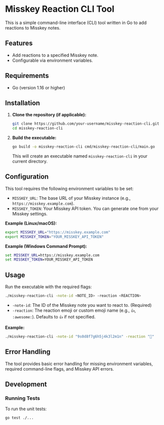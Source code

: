 # Misskey Reaction CLI Tool

This is a simple command-line interface (CLI) tool written in Go to add reactions to Misskey notes.

## Features

- Add reactions to a specified Misskey note.
- Configurable via environment variables.

## Requirements

- Go (version 1.16 or higher)

## Installation

1.  **Clone the repository (if applicable):**

    ```bash
    git clone https://github.com/your-username/misskey-reaction-cli.git
    cd misskey-reaction-cli
    ```

2.  **Build the executable:**

    ```bash
    go build -o misskey-reaction-cli cmd/misskey-reaction-cli/main.go
    ```

    This will create an executable named `misskey-reaction-cli` in your current directory.

## Configuration

This tool requires the following environment variables to be set:

-   `MISSKEY_URL`: The base URL of your Misskey instance (e.g., `https://misskey.example.com`).
-   `MISSKEY_TOKEN`: Your Misskey API token. You can generate one from your Misskey settings.

**Example (Linux/macOS):**

```bash
export MISSKEY_URL="https://misskey.example.com"
export MISSKEY_TOKEN="YOUR_MISSKEY_API_TOKEN"
```

**Example (Windows Command Prompt):**

```cmd
set MISSKEY_URL=https://misskey.example.com
set MISSKEY_TOKEN=YOUR_MISSKEY_API_TOKEN
```

## Usage

Run the executable with the required flags:

```bash
./misskey-reaction-cli -note-id <NOTE_ID> -reaction <REACTION>
```

-   `-note-id`: The ID of the Misskey note you want to react to. (Required)
-   `-reaction`: The reaction emoji or custom emoji name (e.g., `👍`, `:awesome:`). Defaults to `👍` if not specified.

**Example:**

```bash
./misskey-reaction-cli -note-id "9s0d8f7g6h5j4k3l2m1n" -reaction "🎉"
```

## Error Handling

The tool provides basic error handling for missing environment variables, required command-line flags, and Misskey API errors.

## Development

### Running Tests

To run the unit tests:

```bash
go test ./...
```
